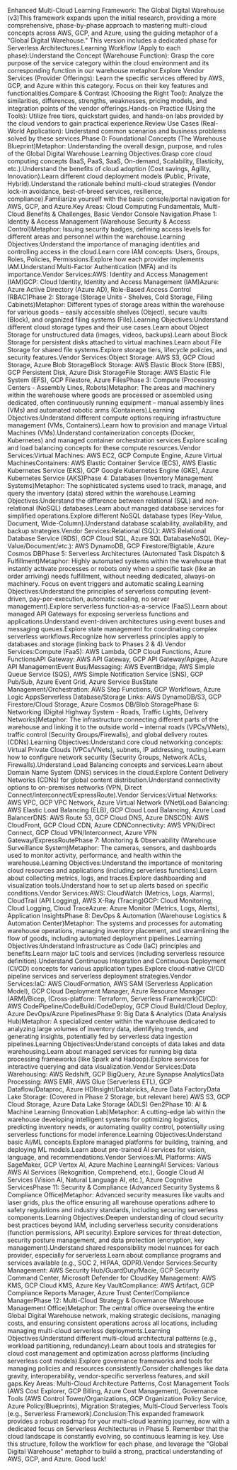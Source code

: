 Enhanced Multi-Cloud Learning Framework: The Global Digital Warehouse (v3)This framework expands upon the initial research, providing a more comprehensive, phase-by-phase approach to mastering multi-cloud concepts across AWS, GCP, and Azure, using the guiding metaphor of a "Global Digital Warehouse." This version includes a dedicated phase for Serverless Architectures.Learning Workflow (Apply to each phase):Understand the Concept (Warehouse Function): Grasp the core purpose of the service category within the cloud environment and its corresponding function in our warehouse metaphor.Explore Vendor Services (Provider Offerings): Learn the specific services offered by AWS, GCP, and Azure within this category. Focus on their key features and functionalities.Compare & Contrast (Choosing the Right Tool): Analyze the similarities, differences, strengths, weaknesses, pricing models, and integration points of the vendor offerings.Hands-on Practice (Using the Tools): Utilize free tiers, quickstart guides, and hands-on labs provided by the cloud vendors to gain practical experience.Review Use Cases (Real-World Application): Understand common scenarios and business problems solved by these services.Phase 0: Foundational Concepts (The Warehouse Blueprint)Metaphor: Understanding the overall design, purpose, and rules of the Global Digital Warehouse.Learning Objectives:Grasp core cloud computing concepts (IaaS, PaaS, SaaS, On-demand, Scalability, Elasticity, etc.).Understand the benefits of cloud adoption (Cost savings, Agility, Innovation).Learn different cloud deployment models (Public, Private, Hybrid).Understand the rationale behind multi-cloud strategies (Vendor lock-in avoidance, best-of-breed services, resilience, compliance).Familiarize yourself with the basic console/portal navigation for AWS, GCP, and Azure.Key Areas: Cloud Computing Fundamentals, Multi-Cloud Benefits & Challenges, Basic Vendor Console Navigation.Phase 1: Identity & Access Management (Warehouse Security & Access Control)Metaphor: Issuing security badges, defining access levels for different areas and personnel within the warehouse.Learning Objectives:Understand the importance of managing identities and controlling access in the cloud.Learn core IAM concepts: Users, Groups, Roles, Policies, Permissions.Explore how each provider implements IAM.Understand Multi-Factor Authentication (MFA) and its importance.Vendor Services:AWS: Identity and Access Management (IAM)GCP: Cloud Identity, Identity and Access Management (IAM)Azure: Azure Active Directory (Azure AD), Role-Based Access Control (RBAC)Phase 2: Storage (Storage Units - Shelves, Cold Storage, Filing Cabinets)Metaphor: Different types of storage areas within the warehouse for various goods – easily accessible shelves (Object), secure vaults (Block), and organized filing systems (File).Learning Objectives:Understand different cloud storage types and their use cases.Learn about Object Storage for unstructured data (images, videos, backups).Learn about Block Storage for persistent disks attached to virtual machines.Learn about File Storage for shared file systems.Explore storage tiers, lifecycle policies, and security features.Vendor Services:Object Storage: AWS S3, GCP Cloud Storage, Azure Blob StorageBlock Storage: AWS Elastic Block Store (EBS), GCP Persistent Disk, Azure Disk StorageFile Storage: AWS Elastic File System (EFS), GCP Filestore, Azure FilesPhase 3: Compute (Processing Centers - Assembly Lines, Robots)Metaphor: The areas and machinery within the warehouse where goods are processed or assembled using dedicated, often continuously running equipment – manual assembly lines (VMs) and automated robotic arms (Containers).Learning Objectives:Understand different compute options requiring infrastructure management (VMs, Containers).Learn how to provision and manage Virtual Machines (VMs).Understand containerization concepts (Docker, Kubernetes) and managed container orchestration services.Explore scaling and load balancing concepts for these compute resources.Vendor Services:Virtual Machines: AWS EC2, GCP Compute Engine, Azure Virtual MachinesContainers: AWS Elastic Container Service (ECS), AWS Elastic Kubernetes Service (EKS), GCP Google Kubernetes Engine (GKE), Azure Kubernetes Service (AKS)Phase 4: Databases (Inventory Management Systems)Metaphor: The sophisticated systems used to track, manage, and query the inventory (data) stored within the warehouse.Learning Objectives:Understand the difference between relational (SQL) and non-relational (NoSQL) databases.Learn about managed database services for simplified operations.Explore different NoSQL database types (Key-Value, Document, Wide-Column).Understand database scalability, availability, and backup strategies.Vendor Services:Relational (SQL): AWS Relational Database Service (RDS), GCP Cloud SQL, Azure SQL DatabaseNoSQL (Key-Value/Document/etc.): AWS DynamoDB, GCP Firestore/Bigtable, Azure Cosmos DBPhase 5: Serverless Architectures (Automated Task Dispatch & Fulfillment)Metaphor: Highly automated systems within the warehouse that instantly activate processes or robots only when a specific task (like an order arriving) needs fulfillment, without needing dedicated, always-on machinery. Focus on event triggers and automatic scaling.Learning Objectives:Understand the principles of serverless computing (event-driven, pay-per-execution, automatic scaling, no server management).Explore serverless function-as-a-service (FaaS).Learn about managed API Gateways for exposing serverless functions and applications.Understand event-driven architectures using event buses and messaging queues.Explore state management for coordinating complex serverless workflows.Recognize how serverless principles apply to databases and storage (linking back to Phases 2 & 4).Vendor Services:Compute (FaaS): AWS Lambda, GCP Cloud Functions, Azure FunctionsAPI Gateway: AWS API Gateway, GCP API Gateway/Apigee, Azure API ManagementEvent Bus/Messaging: AWS EventBridge, AWS Simple Queue Service (SQS), AWS Simple Notification Service (SNS), GCP Pub/Sub, Azure Event Grid, Azure Service BusState Management/Orchestration: AWS Step Functions, GCP Workflows, Azure Logic AppsServerless Database/Storage Links: AWS DynamoDB/S3, GCP Firestore/Cloud Storage, Azure Cosmos DB/Blob StoragePhase 6: Networking (Digital Highway System - Roads, Traffic Lights, Delivery Networks)Metaphor: The infrastructure connecting different parts of the warehouse and linking it to the outside world – internal roads (VPCs/VNets), traffic control (Security Groups/Firewalls), and global delivery routes (CDNs).Learning Objectives:Understand core cloud networking concepts: Virtual Private Clouds (VPCs/VNets), subnets, IP addressing, routing.Learn how to configure network security (Security Groups, Network ACLs, Firewalls).Understand Load Balancing concepts and services.Learn about Domain Name System (DNS) services in the cloud.Explore Content Delivery Networks (CDNs) for global content distribution.Understand connectivity options to on-premises networks (VPN, Direct Connect/Interconnect/ExpressRoute).Vendor Services:Virtual Networks: AWS VPC, GCP VPC Network, Azure Virtual Network (VNet)Load Balancing: AWS Elastic Load Balancing (ELB), GCP Cloud Load Balancing, Azure Load BalancerDNS: AWS Route 53, GCP Cloud DNS, Azure DNSCDN: AWS CloudFront, GCP Cloud CDN, Azure CDNConnectivity: AWS VPN/Direct Connect, GCP Cloud VPN/Interconnect, Azure VPN Gateway/ExpressRoutePhase 7: Monitoring & Observability (Warehouse Surveillance System)Metaphor: The cameras, sensors, and dashboards used to monitor activity, performance, and health within the warehouse.Learning Objectives:Understand the importance of monitoring cloud resources and applications (including serverless functions).Learn about collecting metrics, logs, and traces.Explore dashboarding and visualization tools.Understand how to set up alerts based on specific conditions.Vendor Services:AWS: CloudWatch (Metrics, Logs, Alarms), CloudTrail (API Logging), AWS X-Ray (Tracing)GCP: Cloud Monitoring, Cloud Logging, Cloud TraceAzure: Azure Monitor (Metrics, Logs, Alerts), Application InsightsPhase 8: DevOps & Automation (Warehouse Logistics & Automation Center)Metaphor: The systems and processes for automating warehouse operations, managing inventory placement, and streamlining the flow of goods, including automated deployment pipelines.Learning Objectives:Understand Infrastructure as Code (IaC) principles and benefits.Learn major IaC tools and services (including serverless resource definition).Understand Continuous Integration and Continuous Deployment (CI/CD) concepts for various application types.Explore cloud-native CI/CD pipeline services and serverless deployment strategies.Vendor Services:IaC: AWS CloudFormation, AWS SAM (Serverless Application Model), GCP Cloud Deployment Manager, Azure Resource Manager (ARM)/Bicep, (Cross-platform: Terraform, Serverless Framework)CI/CD: AWS CodePipeline/CodeBuild/CodeDeploy, GCP Cloud Build/Cloud Deploy, Azure DevOps/Azure PipelinesPhase 9: Big Data & Analytics (Data Analysis Hub)Metaphor: A specialized center within the warehouse dedicated to analyzing large volumes of inventory data, identifying trends, and generating insights, potentially fed by serverless data ingestion pipelines.Learning Objectives:Understand concepts of data lakes and data warehousing.Learn about managed services for running big data processing frameworks (like Spark and Hadoop).Explore services for interactive querying and data visualization.Vendor Services:Data Warehousing: AWS Redshift, GCP BigQuery, Azure Synapse AnalyticsData Processing: AWS EMR, AWS Glue (Serverless ETL), GCP Dataflow/Dataproc, Azure HDInsight/Databricks, Azure Data FactoryData Lake Storage: (Covered in Phase 2 Storage, but relevant here) AWS S3, GCP Cloud Storage, Azure Data Lake Storage (ADLS) Gen2Phase 10: AI & Machine Learning (Innovation Lab)Metaphor: A cutting-edge lab within the warehouse developing intelligent systems for optimizing logistics, predicting inventory needs, or automating quality control, potentially using serverless functions for model inference.Learning Objectives:Understand basic AI/ML concepts.Explore managed platforms for building, training, and deploying ML models.Learn about pre-trained AI services for vision, language, and recommendations.Vendor Services:ML Platforms: AWS SageMaker, GCP Vertex AI, Azure Machine LearningAI Services: Various AWS AI Services (Rekognition, Comprehend, etc.), Google Cloud AI Services (Vision AI, Natural Language AI, etc.), Azure Cognitive ServicesPhase 11: Security & Compliance (Advanced Security Systems & Compliance Office)Metaphor: Advanced security measures like vaults and laser grids, plus the office ensuring all warehouse operations adhere to safety regulations and industry standards, including securing serverless components.Learning Objectives:Deepen understanding of cloud security best practices beyond IAM, including serverless security considerations (function permissions, API security).Explore services for threat detection, security posture management, and data protection (encryption, key management).Understand shared responsibility model nuances for each provider, especially for serverless.Learn about compliance programs and services available (e.g., SOC 2, HIPAA, GDPR).Vendor Services:Security Management: AWS Security Hub/GuardDuty/Macie, GCP Security Command Center, Microsoft Defender for CloudKey Management: AWS KMS, GCP Cloud KMS, Azure Key VaultCompliance: AWS Artifact, GCP Compliance Reports Manager, Azure Trust Center/Compliance ManagerPhase 12: Multi-Cloud Strategy & Governance (Warehouse Management Office)Metaphor: The central office overseeing the entire Global Digital Warehouse network, making strategic decisions, managing costs, and ensuring consistent operations across all locations, including managing multi-cloud serverless deployments.Learning Objectives:Understand different multi-cloud architectural patterns (e.g., workload partitioning, redundancy).Learn about tools and strategies for cloud cost management and optimization across platforms (including serverless cost models).Explore governance frameworks and tools for managing policies and resources consistently.Consider challenges like data gravity, interoperability, vendor-specific serverless features, and skill gaps.Key Areas: Multi-Cloud Architecture Patterns, Cost Management Tools (AWS Cost Explorer, GCP Billing, Azure Cost Management), Governance Tools (AWS Control Tower/Organizations, GCP Organization Policy Service, Azure Policy/Blueprints), Migration Strategies, Multi-Cloud Serverless Tools (e.g., Serverless Framework).Conclusion:This expanded framework provides a robust roadmap for your multi-cloud learning journey, now with a dedicated focus on Serverless Architectures in Phase 5. Remember that the cloud landscape is constantly evolving, so continuous learning is key. Use this structure, follow the workflow for each phase, and leverage the "Global Digital Warehouse" metaphor to build a strong, practical understanding of AWS, GCP, and Azure. Good luck!